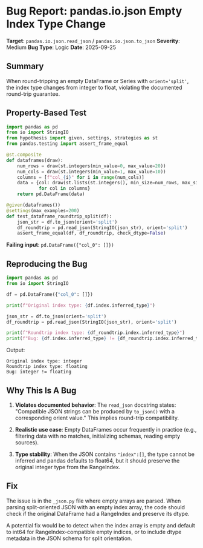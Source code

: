 # Bug Report: pandas.io.json Empty Index Type Change

**Target**: `pandas.io.json.read_json` / `pandas.io.json.to_json`
**Severity**: Medium
**Bug Type**: Logic
**Date**: 2025-09-25

## Summary

When round-tripping an empty DataFrame or Series with `orient='split'`, the index type changes from integer to float, violating the documented round-trip guarantee.

## Property-Based Test

```python
import pandas as pd
from io import StringIO
from hypothesis import given, settings, strategies as st
from pandas.testing import assert_frame_equal

@st.composite
def dataframes(draw):
    num_rows = draw(st.integers(min_value=0, max_value=20))
    num_cols = draw(st.integers(min_value=1, max_value=10))
    columns = [f"col_{i}" for i in range(num_cols)]
    data = {col: draw(st.lists(st.integers(), min_size=num_rows, max_size=num_rows))
            for col in columns}
    return pd.DataFrame(data)

@given(dataframes())
@settings(max_examples=200)
def test_dataframe_roundtrip_split(df):
    json_str = df.to_json(orient='split')
    df_roundtrip = pd.read_json(StringIO(json_str), orient='split')
    assert_frame_equal(df, df_roundtrip, check_dtype=False)
```

**Failing input**: `pd.DataFrame({"col_0": []})`

## Reproducing the Bug

```python
import pandas as pd
from io import StringIO

df = pd.DataFrame({"col_0": []})

print(f"Original index type: {df.index.inferred_type}")

json_str = df.to_json(orient='split')
df_roundtrip = pd.read_json(StringIO(json_str), orient='split')

print(f"Roundtrip index type: {df_roundtrip.index.inferred_type}")
print(f"Bug: {df.index.inferred_type} != {df_roundtrip.index.inferred_type}")
```

Output:
```
Original index type: integer
Roundtrip index type: floating
Bug: integer != floating
```

## Why This Is A Bug

1. **Violates documented behavior**: The `read_json` docstring states: "Compatible JSON strings can be produced by `to_json()` with a corresponding orient value." This implies round-trip compatibility.

2. **Realistic use case**: Empty DataFrames occur frequently in practice (e.g., filtering data with no matches, initializing schemas, reading empty sources).

3. **Type stability**: When the JSON contains `"index":[]`, the type cannot be inferred and pandas defaults to float64, but it should preserve the original integer type from the RangeIndex.

## Fix

The issue is in the `_json.py` file where empty arrays are parsed. When parsing split-oriented JSON with an empty index array, the code should check if the original DataFrame had a RangeIndex and preserve its dtype.

A potential fix would be to detect when the index array is empty and default to int64 for RangeIndex-compatible empty indices, or to include dtype metadata in the JSON schema for split orientation.